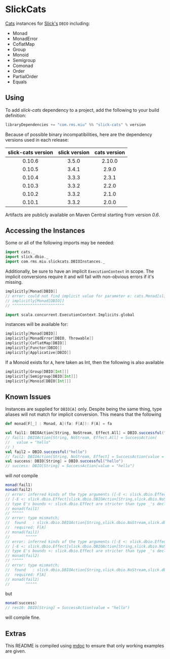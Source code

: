 SlickCats
==========

[Cats](https://github.com/typelevel/cats) instances for [Slick's](http://slick.typesafe.com/) `DBIO` including:
* Monad
* MonadError
* CoflatMap
* Group
* Monoid
* Semigroup
* Comonad
* Order
* PartialOrder
* Equals

## Using
To add *slick-cats* dependency to a project, add the following to your build definition:
```scala
libraryDependencies += "com.rms.miu" %% "slick-cats" % version
```

Because of possible binary incompatibilities, here are the dependency versions used in each release:

| slick-cats version | slick version | cats version |
|:------------------:|:-------------:|:------------:|
|       0.10.6       |     3.5.0     |    2.10.0    |
|       0.10.5       |     3.4.1     |    2.9.0     |
|       0.10.4       |     3.3.3     |    2.3.1     |
|       0.10.3       |     3.3.2     |    2.2.0     |
|       0.10.2       |     3.3.2     |    2.1.0     |
|       0.10.1       |     3.3.2     |    2.0.0     |

Artifacts are publicly available on Maven Central starting from version *0.6*.

## Accessing the Instances
Some or all of the following imports may be needed:
```scala
import cats._
import slick.dbio._
import com.rms.miu.slickcats.DBIOInstances._
```
Additionally, be sure to have an implicit `ExecutionContext` in scope. The implicit conversions require it
and will fail with non-obvious errors if it's missing.
```scala
implicitly[Monad[DBIO]]
// error: could not find implicit value for parameter e: cats.Monad[slick.dbio.DBIO]
// implicitly[Monad[DBIO]]
// ^^^^^^^^^^^^^^^^^^^^^^^
```

```scala
import scala.concurrent.ExecutionContext.Implicits.global
```

instances will be available for:
```scala
implicitly[Monad[DBIO]]
implicitly[MonadError[DBIO, Throwable]]
implicitly[CoflatMap[DBIO]]
implicitly[Functor[DBIO]]
implicitly[Applicative[DBIO]]
```

If a Monoid exists for `A`, here taken as Int, then the following is also available
```scala
implicitly[Group[DBIO[Int]]]
implicitly[Semigroup[DBIO[Int]]]
implicitly[Monoid[DBIO[Int]]]
```

## Known Issues
Instances are supplied for `DBIO[A]` only. Despite being the same thing,
type aliases will not match for implicit conversion. This means that the following

```scala
def monad[F[_] : Monad, A](fa: F[A]): F[A] = fa

val fail1: DBIOAction[String, NoStream, Effect.All] = DBIO.successful("hello")
// fail1: DBIOAction[String, NoStream, Effect.All] = SuccessAction(
//   value = "hello"
// )
val fail2 = DBIO.successful("hello")
// fail2: DBIOAction[String, NoStream, Effect] = SuccessAction(value = "hello")
val success: DBIO[String] = DBIO.successful("hello")
// success: DBIO[String] = SuccessAction(value = "hello")
```
will _not_ compile
```scala
monad(fail1)
monad(fail2)
// error: inferred kinds of the type arguments ([-E <: slick.dbio.Effect]slick.dbio.DBIOAction[String,slick.dbio.NoStream,E],slick.dbio.Effect.All) do not conform to the expected kinds of the type parameters (type F,type A).
// [-E <: slick.dbio.Effect]slick.dbio.DBIOAction[String,slick.dbio.NoStream,E]'s type parameters do not match type F's expected parameters:
// type E's bounds <: slick.dbio.Effect are stricter than type _'s declared bounds >: Nothing <: Any
// monad(fail1)
// ^^^^^
// error: type mismatch;
//  found   : slick.dbio.DBIOAction[String,slick.dbio.NoStream,slick.dbio.Effect.All]
//  required: F[A]
// monad(fail1)
//       ^^^^^
// error: inferred kinds of the type arguments ([-E <: slick.dbio.Effect]slick.dbio.DBIOAction[String,slick.dbio.NoStream,E],slick.dbio.Effect) do not conform to the expected kinds of the type parameters (type F,type A).
// [-E <: slick.dbio.Effect]slick.dbio.DBIOAction[String,slick.dbio.NoStream,E]'s type parameters do not match type F's expected parameters:
// type E's bounds <: slick.dbio.Effect are stricter than type _'s declared bounds >: Nothing <: Any
// monad(fail2)
// ^^^^^
// error: type mismatch;
//  found   : slick.dbio.DBIOAction[String,slick.dbio.NoStream,slick.dbio.Effect]
//  required: F[A]
// monad(fail2)
//       ^^^^^
```
but
```scala
monad(success)
// res10: DBIO[String] = SuccessAction(value = "hello")
```
will compile fine.

## Extras
This README is compiled using [mdoc](https://scalameta.org/mdoc/) to ensure that only working examples are given.
